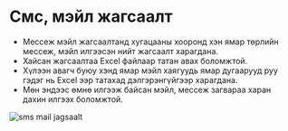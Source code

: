 # Смс, мэйл жагсаалт

- Мессеж мэйл жагсаалтанд хугацааны хооронд хэн ямар төрлийн мессеж, мэйл илгээсэн нийт жагсаалт харагдана.
- Хайсан жагсаалтаа Excel файлаар татан авах боломжтой.
- Хүлээн авагч буюу хэнд ямар мэйл хаягуудь ямар дугаарууд руу гэдэг нь Excel ээр татахад дэлгэрэнгүйгээр харагдана.
- Мөн эндээс өмнө илгээж байсан мэйл, мессеж загвараа харан дахин илгээх боломжтой.

![sms mail jagsaalt](/img/sms-mail-list.png)
